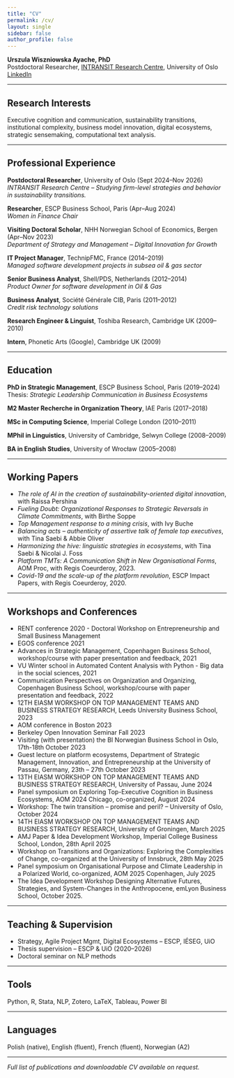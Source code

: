 ```yaml
---
title: "CV"
permalink: /cv/
layout: single
sidebar: false
author_profile: false
---
```



**Urszula Wiszniowska Ayache, PhD**  
Postdoctoral Researcher, [INTRANSIT Research Centre](https://www.sv.uio.no/tik/english/research/centre/intransit/), University of Oslo   
[LinkedIn](https://www.linkedin.com/in/urszulawiszniowskaayache/)

---

## Research Interests
Executive cognition and communication, sustainability transitions, institutional complexity, business model innovation, digital ecosystems, strategic sensemaking, computational text analysis.

---

## Professional Experience

**Postdoctoral Researcher**, University of Oslo (Sept 2024–Nov 2026)  
*INTRANSIT Research Centre – Studying firm-level strategies and behavior in sustainability transitions.*

**Researcher**, ESCP Business School, Paris (Apr–Aug 2024)  
*Women in Finance Chair*

**Visiting Doctoral Scholar**, NHH Norwegian School of Economics, Bergen (Apr–Nov 2023)  
*Department of Strategy and Management – Digital Innovation for Growth*

**IT Project Manager**, TechnipFMC, France (2014–2019)  
*Managed software development projects in subsea oil & gas sector*

**Senior Business Analyst**, Shell/PDS, Netherlands (2012–2014)  
*Product Owner for software development in Oil & Gas*

**Business Analyst**, Société Générale CIB, Paris (2011–2012)  
*Credit risk technology solutions*

**Research Engineer & Linguist**, Toshiba Research, Cambridge UK (2009–2010)

**Intern**, Phonetic Arts (Google), Cambridge UK (2009)

---

## Education

**PhD in Strategic Management**, ESCP Business School, Paris (2019–2024)  
Thesis: *Strategic Leadership Communication in Business Ecosystems*

**M2 Master Recherche in Organization Theory**, IAE Paris (2017–2018)

**MSc in Computing Science**, Imperial College London (2010–2011)

**MPhil in Linguistics**, University of Cambridge, Selwyn College (2008–2009)

**BA in English Studies**, University of Wrocław (2005–2008)

---

## Working Papers

- *The role of AI in the creation of sustainability-oriented digital innovation*, with Raissa Pershina
- *Fueling Doubt: Organizational Responses to Strategic Reversals in Climate Commitments*, with Birthe Soppe
- *Top Management response to a mining crisis*, with Ivy Buche
- *Balancing acts – authenticity of assertive talk of female top executives*, with Tina Saebi & Abbie Oliver
- *Harmonizing the hive: linguistic strategies in ecosystems*, with Tina Saebi & Nicolai J. Foss
- *Platform TMTs: A Communication Shift in New Organisational Forms*, AOM Proc, with Regis Coeurderoy, 2023.
- *Covid-19 and the scale-up of the platform revolution*, ESCP Impact Papers, with Regis Coeurderoy, 2020.

---

## Workshops and Conferences

- RENT conference 2020 - Doctoral Workshop on Entrepreneurship and Small Business Management
- EGOS conference 2021
- Advances in Strategic Management, Copenhagen Business School, workshop/course with paper presentation and feedback, 2021
- VU Winter school in Automated Content Analysis with Python - Big data in the social sciences, 2021
- Communication Perspectives on Organization and Organizing, Copenhagen Business School, workshop/course with paper presentation and feedback, 2022
- 12TH EIASM WORKSHOP ON TOP MANAGEMENT TEAMS AND BUSINESS STRATEGY RESEARCH, Leeds University Business School, 2023
- AOM conference in Boston 2023
- Berkeley Open Innovation Seminar Fall 2023
- Visiting (with presentation) the BI Norwegian Business School in Oslo, 17th-18th October 2023
- Guest lecture on platform ecosystems, Department of Strategic Management, Innovation, and Entrepreneurship at the University of Passau, Germany, 23th – 27th October 2023
- 13TH EIASM WORKSHOP ON TOP MANAGEMENT TEAMS AND BUSINESS STRATEGY RESEARCH, University of Passau, June 2024
- Panel symposium on Exploring Top-Executive Cognition in Business Ecosystems, AOM 2024 Chicago, co-organized, August 2024
- Workshop: The twin transition – promise and peril? – University of Oslo, October 2024
- 14TH EIASM WORKSHOP ON TOP MANAGEMENT TEAMS AND BUSINESS STRATEGY RESEARCH, University of Groningen, March 2025
- AMJ Paper & Idea Development Workshop, Imperial College Business School, London, 28th April 2025
- Workshop on Transitions and Organizations: Exploring the Complexities of Change, co-organized at the University of Innsbruck, 28th May 2025
- Panel symposium on Organisational Purpose and Climate Leadership in a Polarized World, co-organized, AOM 2025 Copenhagen, July 2025
- The Idea Development Workshop Designing Alternative Futures, Strategies, and System-Changes in the Anthropocene, emLyon Business School, October 2025.

---

## Teaching & Supervision

- Strategy, Agile Project Mgmt, Digital Ecosystems – ESCP, IÉSEG, UiO
- Thesis supervision – ESCP & UiO (2020–2026)
- Doctoral seminar on NLP methods

---

## Tools

Python, R, Stata, NLP, Zotero, LaTeX, Tableau, Power BI

---

## Languages

Polish (native), English (fluent), French (fluent), Norwegian (A2)

---

*Full list of publications and downloadable CV available on request.*
